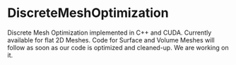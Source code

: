 # DiscreteMeshOptimization
Discrete Mesh Optimization implemented in C++ and CUDA. Currently available for flat 2D Meshes. Code for Surface and Volume Meshes will follow as soon as our code is optimized and cleaned-up. We are working on it.
